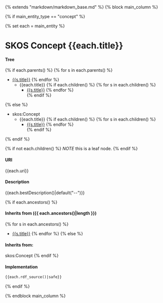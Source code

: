 {% extends "markdown/markdown_base.md" %}
{% block main_column %}


{% if main_entity_type == "concept"  %}
    
{% set each = main_entity  %}

# SKOS Concept {{each.title}}


#### Tree
{% if each.parents() %}
{% for s in each.parents() %}
* [{{s.title}}]({{s.slug}}.md)
{% endfor %}
    * {{each.title}}
{% if each.children()  %}
{% for s in each.children() %}
        * [{{s.title}}]({{s.slug}}.md) 
{% endfor %}        
{% endif %}

{% else %}
* skos:Concept
    * {{each.title}}
{% if each.children()  %}
{% for s in each.children() %}
        * [{{s.title}}]({{s.slug}}.md) 
{% endfor %}        
{% endif %}

{% endif %}

{% if not each.children()  %}
*NOTE* this is a leaf node.
{% endif %}

#### URI
{{each.uri}}

#### Description
{{each.bestDescription()|default("--")}}


{% if each.ancestors() %}
#### Inherits from ({{ each.ancestors()|length }})
{% for s in each.ancestors() %}
- [{{s.title}}]({{s.slug}}.md)
{% endfor %}
{% else %}
#### Inherits from:
skos:Concept
{% endif %}


#### Implementation
```rdf
{{each.rdf_source()|safe}}
```

{% endif %}




{% endblock main_column %}